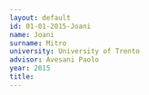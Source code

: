 ```yaml
---
layout: default 
id: 01-01-2015-Joani
name: Joani
surname: Mitro
university: University of Trento
advisor: Avesani Paolo
year: 2015
title: 
---
```

